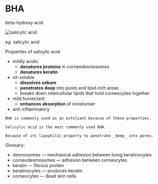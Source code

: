 # BHA

beta-hydroxy acid

![salicylic acid](https://upload.wikimedia.org/wikipedia/commons/8/8e/Salicylic-acid-skeletal.svg)

eg. salicylic acid

Properties of salicylic acid:
* mildly acidic
  * **denatures proteins** in corneodesmosomes 
  * **denatures keratin**
* oil-soluble
  * **dissolves sebum**
  * **penetrates deep** into pores and lipid-rich areas
  * breaks down intercellular lipids that hold corneocytes together
* mild humectant
  * **enhances absorption** of moisturiser
* anti-inflammatory

~~~admonish tip title="Skincare property: exfoliant"
BHA is commonly used as an exfoliant because of these properties.

Salicylic acid is the most commonly used BHA.
~~~

~~~admonish tip title="Skincare property: clears pores"
Because of its lipophilic property to penetrate _deep_ into pores. 
~~~

Glossary:
* desmosomes — mechanical adhesion between living keratinocytes
* corneodesmosomes — adhesion between corneocytes
* keratin — fibrous protein
* keratinocytes — produces keratin
* corneocytes — dead skin cells
